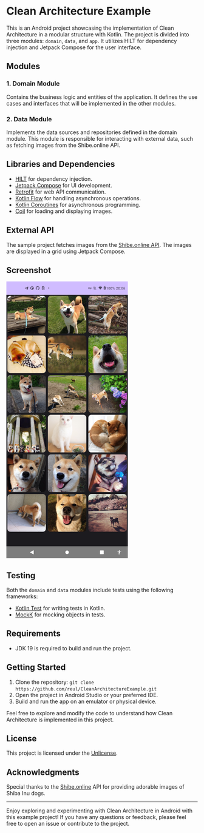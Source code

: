 # Clean Architecture Example

This is an Android project showcasing the implementation of Clean Architecture in a modular structure with Kotlin. The project is divided into three modules: `domain`, `data`, and `app`. It utilizes HILT for dependency injection and Jetpack Compose for the user interface.

## Modules

### 1. Domain Module
Contains the business logic and entities of the application. It defines the use cases and interfaces that will be implemented in the other modules.

### 2. Data Module
Implements the data sources and repositories defined in the domain module. This module is responsible for interacting with external data, such as fetching images from the Shibe.online API.

## Libraries and Dependencies

- [HILT](https://dagger.dev/hilt/) for dependency injection.
- [Jetpack Compose](https://developer.android.com/jetpack/compose) for UI development.
- [Retrofit](https://square.github.io/retrofit/) for web API communication.
- [Kotlin Flow](https://kotlinlang.org/docs/flow.html) for handling asynchronous operations.
- [Kotlin Coroutines](https://kotlinlang.org/docs/coroutines-overview.html) for asynchronous programming.
- [Coil](https://coil-kt.github.io/coil/) for loading and displaying images.

## External API

The sample project fetches images from the [Shibe.online API](https://shibe.online/api/). The images are displayed in a grid using Jetpack Compose.

## Screenshot

<img src="Screenshot.png" alt="Screenshot" width="320px" />

## Testing

Both the `domain` and `data` modules include tests using the following frameworks:

- [Kotlin Test](https://kotlinlang.org/api/latest/kotlin.test/) for writing tests in Kotlin.
- [MockK](https://mockk.io/) for mocking objects in tests.

## Requirements

- JDK 19 is required to build and run the project.

## Getting Started

1. Clone the repository: `git clone https://github.com/reul/CleanArchitectureExample.git`
2. Open the project in Android Studio or your preferred IDE.
3. Build and run the app on an emulator or physical device.

Feel free to explore and modify the code to understand how Clean Architecture is implemented in this project.

## License

This project is licensed under the [Unlicense](LICENSE).

## Acknowledgments

Special thanks to the [Shibe.online](https://shibe.online/) API for providing adorable images of Shiba Inu dogs.

---

Enjoy exploring and experimenting with Clean Architecture in Android with this example project! If you have any questions or feedback, please feel free to open an issue or contribute to the project.
